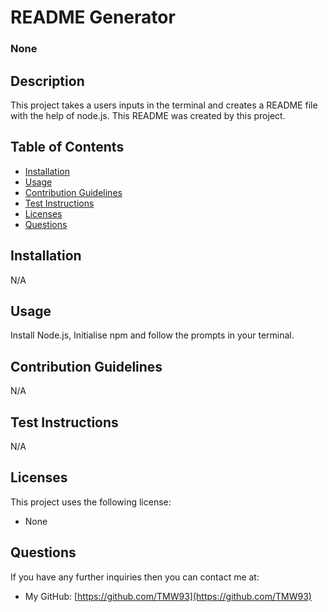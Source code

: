
# README Generator

### None

## Description
This project takes a users inputs in the terminal and creates a README file with the help of node.js. This README was created by this project.

## Table of Contents
- [Installation](#installation)
- [Usage](#usage)
- [Contribution Guidelines](#contribution-guidelines)
- [Test Instructions](#test-instructions)
- [Licenses](#licenses)
- [Questions](#questions)

## Installation
N/A

## Usage
Install Node.js, Initialise npm and follow the prompts in your terminal.

## Contribution Guidelines
N/A

## Test Instructions
N/A

## Licenses
This project uses the following license:
- None

## Questions
If you have any further inquiries then you can contact me at:
- My GitHub: [https://github.com/TMW93](https://github.com/TMW93)
    